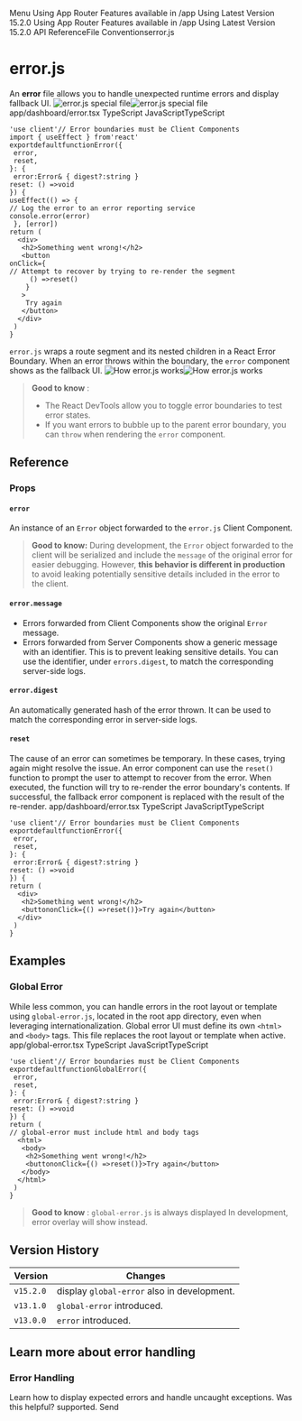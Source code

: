 Menu
Using App Router
Features available in /app
Using Latest Version
15.2.0
Using App Router
Features available in /app
Using Latest Version
15.2.0
API ReferenceFile Conventionserror.js
# error.js
An **error** file allows you to handle unexpected runtime errors and display fallback UI.
![error.js special file](https://nextjs.org/_next/image?url=https%3A%2F%2Fh8DxKfmAPhn8O0p3.public.blob.vercel-storage.com%2Fdocs%2Flight%2Ferror-special-file.png&w=3840&q=75)![error.js special file](https://nextjs.org/_next/image?url=https%3A%2F%2Fh8DxKfmAPhn8O0p3.public.blob.vercel-storage.com%2Fdocs%2Fdark%2Ferror-special-file.png&w=3840&q=75)
app/dashboard/error.tsx
TypeScript
JavaScriptTypeScript
```
'use client'// Error boundaries must be Client Components
import { useEffect } from'react'
exportdefaultfunctionError({
 error,
 reset,
}: {
 error:Error& { digest?:string }
reset: () =>void
}) {
useEffect(() => {
// Log the error to an error reporting service
console.error(error)
 }, [error])
return (
  <div>
   <h2>Something went wrong!</h2>
   <button
onClick={
// Attempt to recover by trying to re-render the segment
     () =>reset()
    }
   >
    Try again
   </button>
  </div>
 )
}
```

`error.js` wraps a route segment and its nested children in a React Error Boundary. When an error throws within the boundary, the `error` component shows as the fallback UI.
![How error.js works](https://nextjs.org/_next/image?url=https%3A%2F%2Fh8DxKfmAPhn8O0p3.public.blob.vercel-storage.com%2Fdocs%2Flight%2Ferror-overview.png&w=3840&q=75)![How error.js works](https://nextjs.org/_next/image?url=https%3A%2F%2Fh8DxKfmAPhn8O0p3.public.blob.vercel-storage.com%2Fdocs%2Fdark%2Ferror-overview.png&w=3840&q=75)
> **Good to know** :
>   * The React DevTools allow you to toggle error boundaries to test error states.
>   * If you want errors to bubble up to the parent error boundary, you can `throw` when rendering the `error` component.
> 

## Reference
### Props
#### `error`
An instance of an `Error` object forwarded to the `error.js` Client Component.
> **Good to know:** During development, the `Error` object forwarded to the client will be serialized and include the `message` of the original error for easier debugging. However, **this behavior is different in production** to avoid leaking potentially sensitive details included in the error to the client.
#### `error.message`
  * Errors forwarded from Client Components show the original `Error` message.
  * Errors forwarded from Server Components show a generic message with an identifier. This is to prevent leaking sensitive details. You can use the identifier, under `errors.digest`, to match the corresponding server-side logs.


#### `error.digest`
An automatically generated hash of the error thrown. It can be used to match the corresponding error in server-side logs.
#### `reset`
The cause of an error can sometimes be temporary. In these cases, trying again might resolve the issue.
An error component can use the `reset()` function to prompt the user to attempt to recover from the error. When executed, the function will try to re-render the error boundary's contents. If successful, the fallback error component is replaced with the result of the re-render.
app/dashboard/error.tsx
TypeScript
JavaScriptTypeScript
```
'use client'// Error boundaries must be Client Components
exportdefaultfunctionError({
 error,
 reset,
}: {
 error:Error& { digest?:string }
reset: () =>void
}) {
return (
  <div>
   <h2>Something went wrong!</h2>
   <buttononClick={() =>reset()}>Try again</button>
  </div>
 )
}
```

## Examples
### Global Error
While less common, you can handle errors in the root layout or template using `global-error.js`, located in the root app directory, even when leveraging internationalization. Global error UI must define its own `<html>` and `<body>` tags. This file replaces the root layout or template when active.
app/global-error.tsx
TypeScript
JavaScriptTypeScript
```
'use client'// Error boundaries must be Client Components
exportdefaultfunctionGlobalError({
 error,
 reset,
}: {
 error:Error& { digest?:string }
reset: () =>void
}) {
return (
// global-error must include html and body tags
  <html>
   <body>
    <h2>Something went wrong!</h2>
    <buttononClick={() =>reset()}>Try again</button>
   </body>
  </html>
 )
}
```

> **Good to know** : `global-error.js` is always displayed In development, error overlay will show instead.
## Version History
Version| Changes  
---|---  
`v15.2.0`| display `global-error` also in development.  
`v13.1.0`| `global-error` introduced.  
`v13.0.0`| `error` introduced.  
## Learn more about error handling
### Error Handling
Learn how to display expected errors and handle uncaught exceptions.
Was this helpful?
supported.
Send
